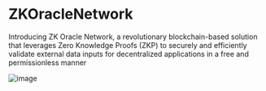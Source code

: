 # ZKOracleNetwork
Introducing ZK Oracle Network, a revolutionary blockchain-based solution that leverages Zero Knowledge Proofs (ZKP) to securely and efficiently validate external data inputs for decentralized applications in a free and permissionless manner

![image](https://github.com/leckylao/ZKOracleNetwork/assets/148800/02e402b1-2de1-4b99-8547-cf365b928e9b)
